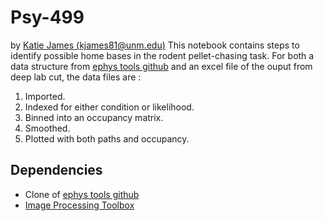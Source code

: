 # Psy-499
by [Katie James](https://github.com/kjames81)[ (kjames81@unm.edu)](kjames81@unm.edu)
This notebook contains steps to identify possible home bases in the rodent pellet-chasing task. 
For both a data structure from [ephys tools github](https://github.com/ryanharvey1/ephys_tools) and an excel file of the ouput from deep lab cut, the data files are : 
1) Imported. 
2) Indexed for either condition or likelihood. 
3) Binned into an occupancy matrix. 
4) Smoothed. 
5) Plotted with both paths and occupancy. 

## Dependencies 
* Clone of [ephys tools github](https://github.com/ryanharvey1/ephys_tools) 
* [Image Processing Toolbox](https://www.mathworks.com/products/image.html)

